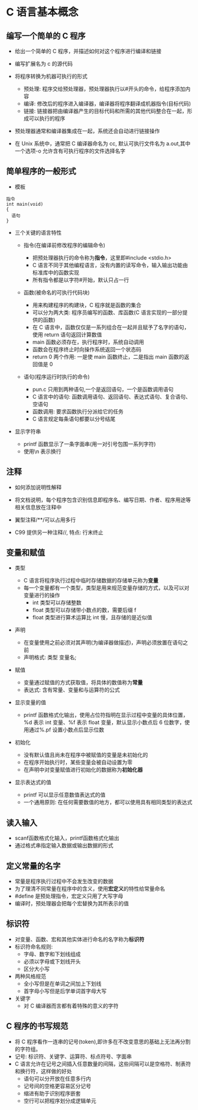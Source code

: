 # C 语言基本概念

## 编写一个简单的 C 程序

- 给出一个简单的 C 程序，并描述如何对这个程序进行编译和链接

- 编写扩展名为 c 的源代码
- 将程序转换为机器可执行的形式
  - 预处理: 程序交给预处理器，预处理器执行以#开头的命令，给程序添加内容
  - 编译: 修改后的程序进入编译器，编译器将程序翻译成机器指令(目标代码)
  - 链接: 链接器把由编译器产生的目标代码和所需的其他代码整合在一起，形成可以执行的程序
- 预处理器通常和编译器集成在一起，系统还会自动进行链接操作
- 在 Unix 系统中，通常把 C 编译器命名为 cc, 默认可执行文件名为 a.out,其中一个选项-o 允许含有可执行程序的文件选择名字

## 简单程序的一般形式


- 模板

```
指令
int main(void)
{
  语句
}
```

- 三个关键的语言特性

  - 指令(在编译前修改程序的编辑命令)
    - 把预处理器执行的命令称为**指令**，这里即#include <stdio.h>
    - C 语言不同于其他编程语言，没有内置的读写命令，输入输出功能由标准库中的函数实现
    - 所有指令都是以字符#开始，默认只占一行
  - 函数(被命名的可执行代码块)

    - 用来构建程序的构建块，C 程序就是函数的集合
    - 可以分为两大类: 程序员编写的函数、库函数(C 语言实现的一部分提供的函数)
    - 在 C 语言中，函数仅仅是一系列组合在一起并且赋予了名字的语句，使用 return 语句返回计算数值
    - main 函数必须存在，执行程序时，系统自动调用
    - 函数会在程序终止时向操作系统返回一个状态码
    - return 0 两个作用: 一是使 main 函数终止，二是指出 main 函数的返回值是 0

  - 语句(程序运行时执行的命令)
    - pun.c 只用到两种语句,一个是返回语句，一个是函数调用语句
    - C 语言中的语句: 函数调用语句、返回语句、表达式语句、复合语句、空语句
    - 函数调用: 要求函数执行分派给它的任务
    - C 语言规定每条语句都要以分号结尾

- 显示字符串
  - printf 函数显示了一条字面串(用一对引号包围一系列字符)
  - 使用\n 表示换行

## 注释

- 如何添加说明性解释

- 将文档说明，每个程序包含识别信息即程序名、编写日期、作者、程序用途等相关信息放在注释中
- 翼型注释/\*\*/可以占用多行
- C99 提供另一种注释//, 特点: 行末终止

## 变量和赋值
- 类型
  - C 语言将程序执行过程中临时存储数据的存储单元称为**变量**
  - 每一个变量都有一个类型，类型是用来规范变量存储的方式，以及可以对变量进行的操作
    - int 类型可以存储整数
    - float 类型可以存储带小数点的数，需要后缀 f
    - float 类型进行算术运算比 int 慢，且存储的是近似值
- 声明
  - 在变量使用之前必须对其声明(为编译器做描述)，声明必须放置在语句之前
  - 声明格式: 类型 变量名;
- 赋值
  - 变量通过赋值的方式获取值，将具体的数值称为**常量**
  - 表达式: 含有常量、变量和与运算符的公式

- 显示变量的值
  - printf 函数格式化输出，使用占位符指明在显示过程中变量的具体位置，%d 表示 int 变量、%f 表示 float 变量，默认显示小数点后 6 位数字，使用通过%.pf 设置小数点后显示位数

- 初始化

  - 没有默认值且尚未在程序中被赋值的变量是未初始化的
  - 在程序开始执行时，某些变量会被自动设置为零
  - 在声明中对变量赋值进行初始化的数据称为**初始化器**

- 显示表达式的值
  - printf 可以显示任意数值表达式的值
  - 一个通用原则: 在任何需要数值的地方，都可以使用具有相同类型的表达式

## 读入输入
- scanf函数格式化输入，printf函数格式化输出
- 通过格式串指定输入数据或输出数据的形式


## 定义常量的名字

- 常量是程序执行过程中不会发生改变的数据
- 为了理清不同常量在程序中的含义，使用**宏定义**的特性给常量命名
- #define 是预处理指令，宏定义只用了大写字母
- 编译时，预处理器会把每个宏替换为其所表示的值

## 标识符

- 对变量、函数、宏和其他实体进行命名的名字称为**标识符**
- 标识符命名规则:
  - 字母、数字和下划线组成
  - 必须以字母或下划线开头
  - 区分大小写
- 两种风格规范
  - 全小写但是在单词之间加上下划线
  - 首字母小写但是后学单词首字母大写
- 关键字
  - 对 C 编译器而言都有着特殊的意义的字符

## C 程序的书写规范

- 将 C 程序看作一连串的记号(token),即许多在不改变意思的基础上无法再分割的字符组。
- 记号: 标识符、关键字、运算符、标点符号、字面串
- C 语言允许在记号之间插入任意数量的间隔，这些间隔可以是空格符、制表符和换行符，这样做的好处
  - 语句可以分开放在任意多行内
  - 记号间的空格更容易区分记号
  - 缩进有助于识别程序嵌套
  - 空行可以把程序划分成逻辑单元
